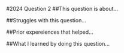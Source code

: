 #2024 Question 2 ##This question is about...

##Struggles with this question...

##Prior expereiences that helped...

##What I learned by doing this question...
